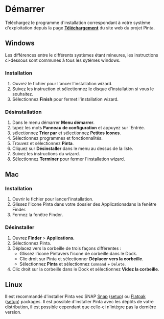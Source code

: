 # __Démarrer__ #

Téléchargez le programme d'installation correspondant à votre système d'exploitation depuis la page [__Téléchargement__](https://www.pinta-project.com/releases) du site web du projet Pinta.

## __Windows__ ##

Les différences entre le différents systèmes étant mineures, les instructions ci-dessous sont communes à tous les sytèmes windows.
### __Installation__ ###

1. Ouvrez le fichier pour l'ancer l'installation wizard.
2. Suivez les instruction et sélectionnez le disque d'installation si vous le souhaitez.
3. Sélectionnez __Finish__ pour fermet l'installation wizard.

### __Désinstallation__ ###

1. Dans le menu démarrer __Menu démarrer__.
2. tapez les mots __Panneau de configuration__ et appuyez sur `Entrée.
3. sélectionnez __Trier par__ et sélectionnez __Petites Icones__.
4. Sélectionnez programmes et fonctionnalités.
5. Trouvez et sélectionnez __Pinta__.
6. Cliquez sur __Désinstaller__ dans le menu au dessus de la liste.
7. Suivez les instructions du wizard.
8. Sélectionnez __Terminer__ pour fermer l'installation wizard.

## __Mac__ ##

### __Installation__ ###

1. Ouvrir le fichier pour lancerl'installation.
2. Glissez l'icone Pinta dans votre dossier des Applicationsdans la fenêtre Finder.
3. Fermez la fenêtre Finder.

### __Désinstaller__ ###

1. Ouvrez **Finder** > **Applications**.
2. Sélectionnez Pinta.
3. Déplacez vers la corbeille de trois façons différentes :
    - Glissez l'icone Pintavers l'icone de corbeille dans le Dock.
    - Clic droit sur Pinta et sélectionner __Déplacer vers la corbeille__.
    - Sélectionnez __Pinta__ et sélectionnez `Command` + `Delete`.
4. Clic droit sur la corbeille dans le Dock et sélectionnez __Videz la corbeille__.

## __Linux__ ##

Il est recommandé d'installer Pinta vec SNAP [Snap](https://snapcraft.io/pinta)
([setup](https://snapcraft.io/docs/installing-snapd)) ou 
[Flatpak](https://www.flathub.org/apps/details/com.github.PintaProject.Pinta)
([setup](https://www.flatpak.org/setup/)) packages. Il est possible d'installer Pinta avec les dépôts de votre distribution, il est possible cependant que celle-ci n'intègre pas la dernière version.
